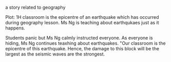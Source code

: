 a story related to geography

Plot:
1H classroom is the epicentre of an earthquake which has occurred during geography lesson. Ms Ng is teaching about earthqukaes just as it happens.

Students panic but Ms Ng calmly instructed everyone. As everyone is hiding, Ms Ng continues teaxhing about earthquakes. "Our classroom is the epicentre of this earthquake. Hence, the damage to this block will be the largest as the seismic waves are the strongest.
